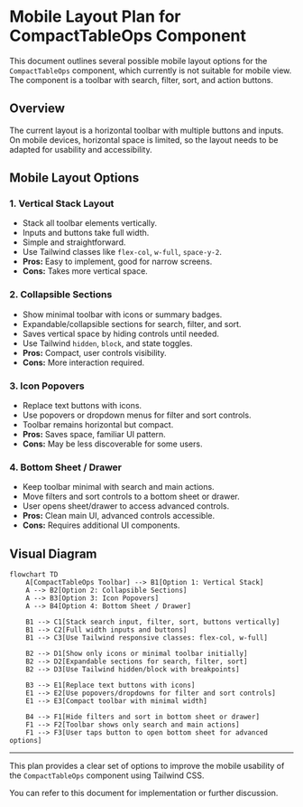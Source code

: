 # Mobile Layout Plan for CompactTableOps Component

This document outlines several possible mobile layout options for the `CompactTableOps` component, which currently is not suitable for mobile view. The component is a toolbar with search, filter, sort, and action buttons.

## Overview

The current layout is a horizontal toolbar with multiple buttons and inputs. On mobile devices, horizontal space is limited, so the layout needs to be adapted for usability and accessibility.

## Mobile Layout Options

### 1. Vertical Stack Layout

-   Stack all toolbar elements vertically.
-   Inputs and buttons take full width.
-   Simple and straightforward.
-   Use Tailwind classes like `flex-col`, `w-full`, `space-y-2`.
-   **Pros:** Easy to implement, good for narrow screens.
-   **Cons:** Takes more vertical space.

### 2. Collapsible Sections

-   Show minimal toolbar with icons or summary badges.
-   Expandable/collapsible sections for search, filter, and sort.
-   Saves vertical space by hiding controls until needed.
-   Use Tailwind `hidden`, `block`, and state toggles.
-   **Pros:** Compact, user controls visibility.
-   **Cons:** More interaction required.

### 3. Icon Popovers

-   Replace text buttons with icons.
-   Use popovers or dropdown menus for filter and sort controls.
-   Toolbar remains horizontal but compact.
-   **Pros:** Saves space, familiar UI pattern.
-   **Cons:** May be less discoverable for some users.

### 4. Bottom Sheet / Drawer

-   Keep toolbar minimal with search and main actions.
-   Move filters and sort controls to a bottom sheet or drawer.
-   User opens sheet/drawer to access advanced controls.
-   **Pros:** Clean main UI, advanced controls accessible.
-   **Cons:** Requires additional UI components.

## Visual Diagram

```mermaid
flowchart TD
    A[CompactTableOps Toolbar] --> B1[Option 1: Vertical Stack]
    A --> B2[Option 2: Collapsible Sections]
    A --> B3[Option 3: Icon Popovers]
    A --> B4[Option 4: Bottom Sheet / Drawer]

    B1 --> C1[Stack search input, filter, sort, buttons vertically]
    B1 --> C2[Full width inputs and buttons]
    B1 --> C3[Use Tailwind responsive classes: flex-col, w-full]

    B2 --> D1[Show only icons or minimal toolbar initially]
    B2 --> D2[Expandable sections for search, filter, sort]
    B2 --> D3[Use Tailwind hidden/block with breakpoints]

    B3 --> E1[Replace text buttons with icons]
    E1 --> E2[Use popovers/dropdowns for filter and sort controls]
    E1 --> E3[Compact toolbar with minimal width]

    B4 --> F1[Hide filters and sort in bottom sheet or drawer]
    F1 --> F2[Toolbar shows only search and main actions]
    F1 --> F3[User taps button to open bottom sheet for advanced options]
```

---

This plan provides a clear set of options to improve the mobile usability of the `CompactTableOps` component using Tailwind CSS.

You can refer to this document for implementation or further discussion.
